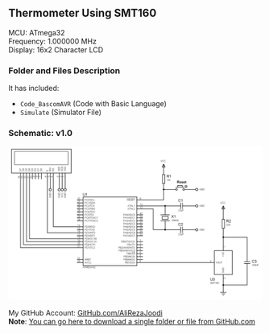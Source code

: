 ## Thermometer Using SMT160
 
MCU:        ATmega32  
Frequency:  1.000000 MHz  
Display:    16x2 Character LCD    

### Folder and Files Description
It has included:
- `Code_BascomAVR` (Code with Basic Language)
- `Simulate` (Simulator File)

### Schematic: v1.0
![](Hardware/v1.0.png)

My GitHub Account: [GitHub.com/AliRezaJoodi](https://github.com/AliRezaJoodi)  
**Note**: [You can go here to download a single folder or file from GitHub.com](https://minhaskamal.github.io/DownGit/#/home)
